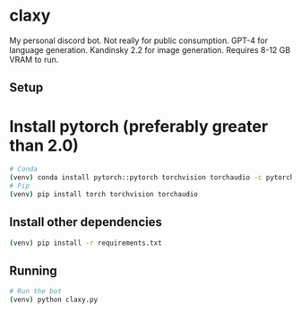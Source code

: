 # claxy

My personal discord bot. Not really for public consumption. GPT-4 for language generation. Kandinsky 2.2 for image generation. Requires 8-12 GB VRAM to run.

## Setup

# Install pytorch (preferably greater than 2.0)

```sh
# Conda
(venv) conda install pytorch::pytorch torchvision torchaudio -c pytorch
# Pip
(venv) pip install torch torchvision torchaudio
```

## Install other dependencies

```sh
(venv) pip install -r requirements.txt
```

## Running

```sh
# Run the bot
(venv) python claxy.py
```